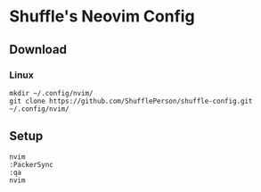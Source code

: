 # Shuffle's Neovim Config

## Download 

### Linux

```
mkdir ~/.config/nvim/
git clone https://github.com/ShufflePerson/shuffle-config.git ~/.config/nvim/
```


## Setup

```
nvim
:PackerSync
:qa
nvim
```
